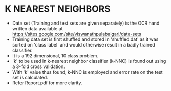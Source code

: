 # K NEAREST NEIGHBORS
- Data set (Training and test sets are given separately) is the OCR hand written data available at   https://sites.google.com/site/viswanathpulabaigari/data-sets
- Training data set is first shuffled and stored in 'shuffled.dat' as it was sorted on 'class label' and would otherwise result in a badly trained classifier.
- It is a 192 dimensional, 10 class problem. 
- 'k' to be used in k-nearest neighbor classifier (k-NNC) is found out using a 3-fold cross validation.
- With 'k' value thus found, k-NNC is employed and error rate on the test set is calculated.
- Refer Report.pdf for more clarity.
